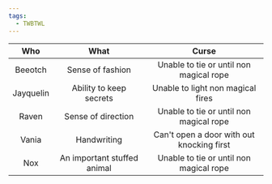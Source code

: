 ```yaml
---
tags:
  - TWBTWL
---
```

|    Who    |            What             |                   Curse                   |
| :-------: | :-------------------------: | :---------------------------------------: |
|  Beeotch  |      Sense of fashion       |  Unable to tie or until non magical rope  |
| Jayquelin |   Ability to keep secrets   |     Unable to light non magical fires     |
|   Raven   |     Sense of direction      |  Unable to tie or until non magical rope  |
|   Vania   |         Handwriting         | Can't open a door with out knocking first |
|    Nox    | An important stuffed animal |  Unable to tie or until non magical rope  |
